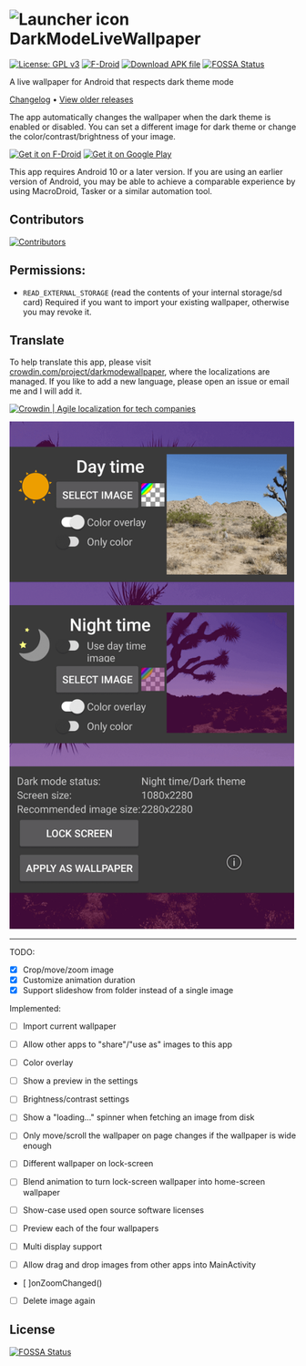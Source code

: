 # <img src="https://raw.githubusercontent.com/cvzi/darkmodewallpaper/main/app/src/main/ic_launcher-playstore.png" alt="Launcher icon" height="48"> DarkModeLiveWallpaper


[![License: GPL v3](https://img.shields.io/badge/License-GPL%20v3%20or%20later-a32d2a?style=for-the-badge&logo=GNU)](https://www.gnu.org/licenses/gpl-3.0)
[![F-Droid](https://img.shields.io/f-droid/v/com.github.cvzi.darkmodewallpaper.svg?style=for-the-badge&logo=f-droid)](https://f-droid.org/packages/com.github.cvzi.darkmodewallpaper/)
[![Download APK file](https://img.shields.io/github/release/cvzi/darkmodewallpaper.svg?style=for-the-badge&label=Download%20apk&logo=android&color=3d8)](https://github.com/cvzi/darkmodewallpaper/releases/latest)
[![FOSSA Status](https://img.shields.io/endpoint?style=for-the-badge&url=https%3A%2F%2Funtitled-1ieeta2z95od.runkit.sh%2F%3Furl%3Dhttps%253A%252F%252Fapp.fossa.com%252Fapi%252Fprojects%252Fgit%25252Bgithub.com%25252Fcvzi%25252Fdarkmodewallpaper.svg%253Ftype%253Dshield)](https://app.fossa.com/projects/git%2Bgithub.com%2Fcvzi%2Fdarkmodewallpaper?ref=badge_shield)

A live wallpaper for Android that respects dark theme mode

[Changelog](CHANGELOG.md) • [View older releases](https://keybase.pub/cuzi/DarkModeWallpaper_bin/)

The app automatically changes the wallpaper when the dark theme is enabled or disabled.
You can set a different image for dark theme or change the color/contrast/brightness of
your image.

[<img src="https://fdroid.gitlab.io/artwork/badge/get-it-on.png"
     alt="Get it on F-Droid"
     height="80">](https://f-droid.org/packages/com.github.cvzi.darkmodewallpaper/)
[<img src="https://play.google.com/intl/en_us/badges/images/generic/en-play-badge.png"
     alt="Get it on Google Play"
     height="80">](https://play.google.com/store/apps/details?id=com.github.cvzi.darkmodewallpaper)

This app requires Android 10 or a later version. If you are using an earlier version of Android, you may be able to
achieve a comparable experience by using MacroDroid, Tasker or a similar automation tool.

## Contributors

[![Contributors](https://contrib.rocks/image?repo=cvzi/darkmodewallpaper)](https://github.com/cvzi/darkmodewallpaper/graphs/contributors)

## Permissions:

* `READ_EXTERNAL_STORAGE` (read the contents of your internal storage/sd card)
    Required if you want to import your existing wallpaper, otherwise you may revoke it.

## Translate

To help translate this app, please visit [crowdin.com/project/darkmodewallpaper](https://crwd.in/darkmodewallpaper?utm_source=badge&utm_medium=referral&utm_campaign=badge-add-on), where the localizations are managed. If you like to add a new language, please open an issue or email me and I will add it.

<a href="https://crwd.in/darkmodewallpaper?utm_source=badge&utm_medium=referral&utm_campaign=badge-add-on" rel="nofollow"><img style="width:140;height:40px" src="https://badges.crowdin.net/badge/dark/crowdin-on-light.png" srcset="https://badges.crowdin.net/badge/dark/crowdin-on-light.png 1x,https://badges.crowdin.net/badge/crowdin-on-light@2x.png 2x"  alt="Crowdin | Agile localization for tech companies" /></a>


<img src="/fastlane/metadata/android/en-US/images/phoneScreenshots/1_en-US.png" width="500" />


----------------


TODO:

* [x] Crop/move/zoom image
* [x] Customize animation duration
* [x] Support slideshow from folder instead of a single image

Implemented:

* [ ] Import current wallpaper

* [ ] Allow other apps to "share"/"use as" images to this app

* [ ] Color overlay

* [ ] Show a preview in the settings

* [ ] Brightness/contrast settings

* [ ] Show a "loading..." spinner when fetching an image from disk

* [ ] Only move/scroll the wallpaper on page changes if the wallpaper is wide enough

* [ ] Different wallpaper on lock-screen

* [ ] Blend animation to turn lock-screen wallpaper into home-screen wallpaper

* [ ] Show-case used open source software licenses

* [ ] Preview each of the four wallpapers

* [ ] Multi display support

* [ ] Allow drag and drop images from other apps into MainActivity

* [ ]onZoomChanged()

* [ ] Delete image again

## License

[![FOSSA Status](https://app.fossa.com/api/projects/git%2Bgithub.com%2Fcvzi%2Fdarkmodewallpaper.svg?type=large)](https://app.fossa.com/projects/git%2Bgithub.com%2Fcvzi%2Fdarkmodewallpaper?ref=badge_large)
